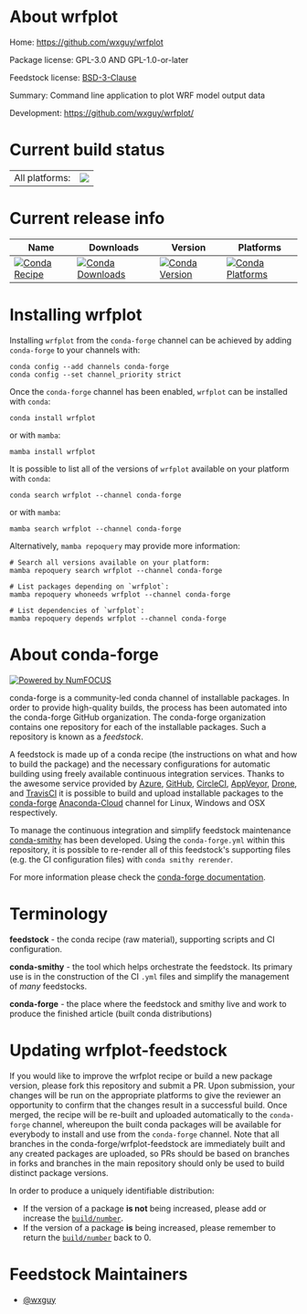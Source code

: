 About wrfplot
=============

Home: https://github.com/wxguy/wrfplot

Package license: GPL-3.0 AND GPL-1.0-or-later

Feedstock license: [BSD-3-Clause](https://github.com/conda-forge/wrfplot-feedstock/blob/main/LICENSE.txt)

Summary: Command line application to plot WRF model output data

Development: https://github.com/wxguy/wrfplot/

Current build status
====================


<table><tr><td>All platforms:</td>
    <td>
      <a href="https://dev.azure.com/conda-forge/feedstock-builds/_build/latest?definitionId=17393&branchName=main">
        <img src="https://dev.azure.com/conda-forge/feedstock-builds/_apis/build/status/wrfplot-feedstock?branchName=main">
      </a>
    </td>
  </tr>
</table>

Current release info
====================

| Name | Downloads | Version | Platforms |
| --- | --- | --- | --- |
| [![Conda Recipe](https://img.shields.io/badge/recipe-wrfplot-green.svg)](https://anaconda.org/conda-forge/wrfplot) | [![Conda Downloads](https://img.shields.io/conda/dn/conda-forge/wrfplot.svg)](https://anaconda.org/conda-forge/wrfplot) | [![Conda Version](https://img.shields.io/conda/vn/conda-forge/wrfplot.svg)](https://anaconda.org/conda-forge/wrfplot) | [![Conda Platforms](https://img.shields.io/conda/pn/conda-forge/wrfplot.svg)](https://anaconda.org/conda-forge/wrfplot) |

Installing wrfplot
==================

Installing `wrfplot` from the `conda-forge` channel can be achieved by adding `conda-forge` to your channels with:

```
conda config --add channels conda-forge
conda config --set channel_priority strict
```

Once the `conda-forge` channel has been enabled, `wrfplot` can be installed with `conda`:

```
conda install wrfplot
```

or with `mamba`:

```
mamba install wrfplot
```

It is possible to list all of the versions of `wrfplot` available on your platform with `conda`:

```
conda search wrfplot --channel conda-forge
```

or with `mamba`:

```
mamba search wrfplot --channel conda-forge
```

Alternatively, `mamba repoquery` may provide more information:

```
# Search all versions available on your platform:
mamba repoquery search wrfplot --channel conda-forge

# List packages depending on `wrfplot`:
mamba repoquery whoneeds wrfplot --channel conda-forge

# List dependencies of `wrfplot`:
mamba repoquery depends wrfplot --channel conda-forge
```


About conda-forge
=================

[![Powered by
NumFOCUS](https://img.shields.io/badge/powered%20by-NumFOCUS-orange.svg?style=flat&colorA=E1523D&colorB=007D8A)](https://numfocus.org)

conda-forge is a community-led conda channel of installable packages.
In order to provide high-quality builds, the process has been automated into the
conda-forge GitHub organization. The conda-forge organization contains one repository
for each of the installable packages. Such a repository is known as a *feedstock*.

A feedstock is made up of a conda recipe (the instructions on what and how to build
the package) and the necessary configurations for automatic building using freely
available continuous integration services. Thanks to the awesome service provided by
[Azure](https://azure.microsoft.com/en-us/services/devops/), [GitHub](https://github.com/),
[CircleCI](https://circleci.com/), [AppVeyor](https://www.appveyor.com/),
[Drone](https://cloud.drone.io/welcome), and [TravisCI](https://travis-ci.com/)
it is possible to build and upload installable packages to the
[conda-forge](https://anaconda.org/conda-forge) [Anaconda-Cloud](https://anaconda.org/)
channel for Linux, Windows and OSX respectively.

To manage the continuous integration and simplify feedstock maintenance
[conda-smithy](https://github.com/conda-forge/conda-smithy) has been developed.
Using the ``conda-forge.yml`` within this repository, it is possible to re-render all of
this feedstock's supporting files (e.g. the CI configuration files) with ``conda smithy rerender``.

For more information please check the [conda-forge documentation](https://conda-forge.org/docs/).

Terminology
===========

**feedstock** - the conda recipe (raw material), supporting scripts and CI configuration.

**conda-smithy** - the tool which helps orchestrate the feedstock.
                   Its primary use is in the construction of the CI ``.yml`` files
                   and simplify the management of *many* feedstocks.

**conda-forge** - the place where the feedstock and smithy live and work to
                  produce the finished article (built conda distributions)


Updating wrfplot-feedstock
==========================

If you would like to improve the wrfplot recipe or build a new
package version, please fork this repository and submit a PR. Upon submission,
your changes will be run on the appropriate platforms to give the reviewer an
opportunity to confirm that the changes result in a successful build. Once
merged, the recipe will be re-built and uploaded automatically to the
`conda-forge` channel, whereupon the built conda packages will be available for
everybody to install and use from the `conda-forge` channel.
Note that all branches in the conda-forge/wrfplot-feedstock are
immediately built and any created packages are uploaded, so PRs should be based
on branches in forks and branches in the main repository should only be used to
build distinct package versions.

In order to produce a uniquely identifiable distribution:
 * If the version of a package **is not** being increased, please add or increase
   the [``build/number``](https://docs.conda.io/projects/conda-build/en/latest/resources/define-metadata.html#build-number-and-string).
 * If the version of a package **is** being increased, please remember to return
   the [``build/number``](https://docs.conda.io/projects/conda-build/en/latest/resources/define-metadata.html#build-number-and-string)
   back to 0.

Feedstock Maintainers
=====================

* [@wxguy](https://github.com/wxguy/)

